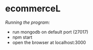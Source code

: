 # ecommerceL

*Running the program:*
- run mongodb on default port (27017)
- npm start
- open the browser at localhost:3000
